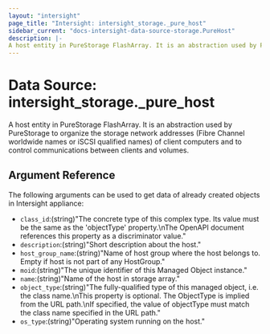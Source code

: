 ```yaml
---
layout: "intersight"
page_title: "Intersight: intersight_storage._pure_host"
sidebar_current: "docs-intersight-data-source-storage.PureHost"
description: |-
A host entity in PureStorage FlashArray. It is an abstraction used by PureStorage to organize the storage network addresses (Fibre Channel worldwide names or iSCSI qualified names) of client computers and to control communications between clients and volumes.
---
```


# Data Source: intersight_storage._pure_host
A host entity in PureStorage FlashArray. It is an abstraction used by PureStorage to organize the storage network addresses (Fibre Channel worldwide names or iSCSI qualified names) of client computers and to control communications between clients and volumes.
## Argument Reference
The following arguments can be used to get data of already created objects in Intersight appliance:
* `class_id`:(string)"The concrete type of this complex type. Its value must be the same as the 'objectType' property.\nThe OpenAPI document references this property as a discriminator value."
* `description`:(string)"Short description about the host."
* `host_group_name`:(string)"Name of host group where the host belongs to. Empty if host is not part of any HostGroup."
* `moid`:(string)"The unique identifier of this Managed Object instance."
* `name`:(string)"Name of the host in storage array."
* `object_type`:(string)"The fully-qualified type of this managed object, i.e. the class name.\nThis property is optional. The ObjectType is implied from the URL path.\nIf specified, the value of objectType must match the class name specified in the URL path."
* `os_type`:(string)"Operating system running on the host."
